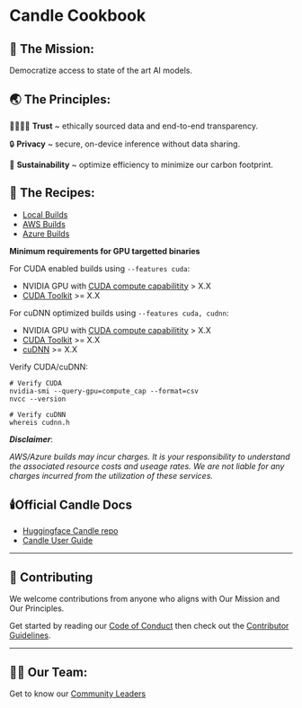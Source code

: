 # Candle Cookbook

## 🚀 The Mission:

Democratize access to state of the art AI models.


## 🌏 The Principles: 

🫱🏾‍🫲🏼 **Trust** ~ ethically sourced data and end-to-end transparency.

🔒 **Privacy** ~ secure, on-device inference without data sharing.

🌱 **Sustainability** ~ optimize efficiency to minimize our carbon footprint.


## 🍳 The Recipes:

* [Local Builds](./local/index.md)
* [AWS Builds](./aws/index.md)
* [Azure Builds](./azure/index.md)

**Minimum requirements for GPU targetted binaries**

For CUDA enabled builds using `--features cuda`:
* NVIDIA GPU with [CUDA compute capabilitity](https://developer.nvidia.com/cuda-gpus) > X.X
* [CUDA Toolkit](https://developer.nvidia.com/cuda-downloads) >= X.X

For cuDNN optimized builds using `--features cuda, cudnn`:
* NVIDIA GPU with [CUDA compute capabilitity](https://developer.nvidia.com/cuda-gpus) > X.X
* [CUDA Toolkit](https://developer.nvidia.com/cuda-downloads) >= X.X
* [cuDNN](https://developer.nvidia.com/cudnn) >= X.X

Verify CUDA/cuDNN:
```
# Verify CUDA
nvidia-smi --query-gpu=compute_cap --format=csv
nvcc --version

# Verify cuDNN
whereis cudnn.h
```

***Disclaimer***: 

*AWS/Azure builds may incur charges. It is your responsibility to understand the associated resource costs and useage rates. We are not liable for any charges incurred from the utilization of these services.* 


## 🕯️Official Candle Docs

* [Huggingface Candle repo](https://github.com/huggingface/candle)
* [Candle User Guide](https://huggingface.github.io/candle/guide/installation.html)

<hr>

## 🌱 Contributing

We welcome contributions from anyone who aligns with Our Mission and Our Principles.

Get started by reading our [Code of Conduct](https://github.com/nogibjj/candle-cookbook/blob/main/CODE_OF_CONDUCT.md) then check out the [Contributor Guidelines](https://github.com/nogibjj/candle-cookbook/blob/main/CONTRIBUTING.md).

<hr>

## 🧑‍🍳 Our Team: 

Get to know our [Community Leaders](https://github.com/nogibjj/candle-cookbook/blob/main/TEAM.md)
